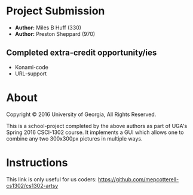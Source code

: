 # Project Submission
* **Author:**  Miles B Huff (330)
* **Author:**  Preston Sheppard (970)

## Completed extra-credit opportunity/ies
* Konami-code
* URL-support

# About
Copyright © 2016 University of Georgia, All Rights Reserved.  

This is a school-project completed by the above authors as part of UGA's Spring 2016 CSCI-1302 course.  It implements a GUI which allows one to combine any two 300x300px pictures in multiple ways.  

# Instructions
This link is only useful for us coders:  https://github.com/mepcotterell-cs1302/cs1302-artsy
